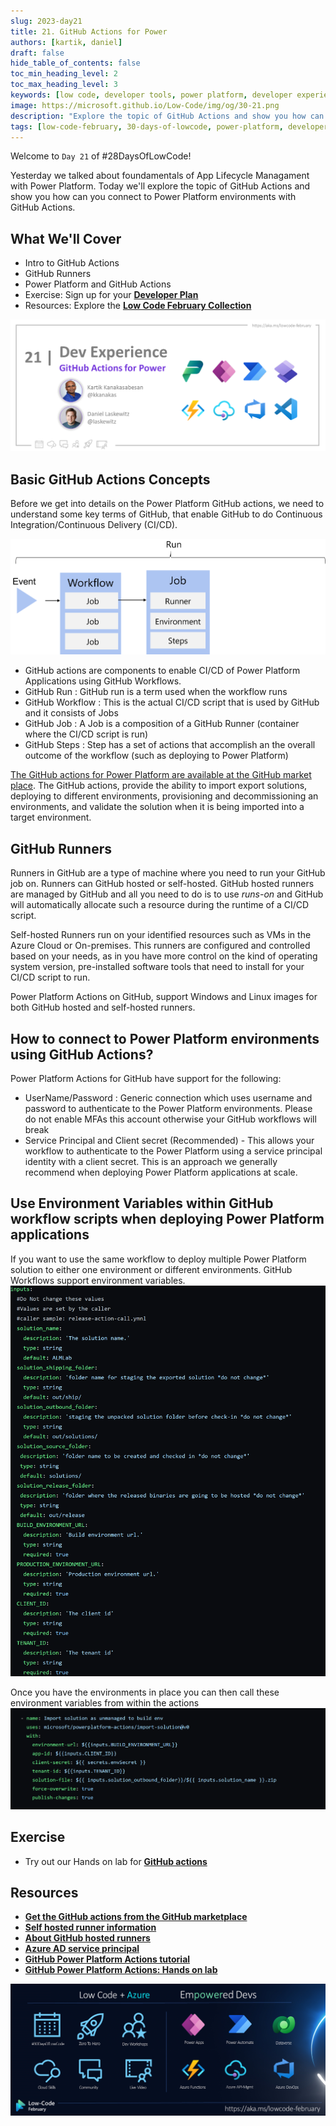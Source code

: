 ```yaml
---
slug: 2023-day21
title: 21. GitHub Actions for Power
authors: [kartik, daniel]
draft: false
hide_table_of_contents: false
toc_min_heading_level: 2
toc_max_heading_level: 3
keywords: [low code, developer tools, power platform, developer experience, github, 30DaysOfLowCode]
image: https://microsoft.github.io/Low-Code/img/og/30-21.png
description: "Explore the topic of GitHub Actions and show you how can you connect to Power Platform environments with GitHub Actions" 
tags: [low-code-february, 30-days-of-lowcode, power-platform, developer experience, github]
---
```


<head>
  <meta name="twitter:url" 
    content="https://microsoft.github.io/Low-Code/img/og/30-21.png" />
  <meta name="twitter:title" 
    content="GitHub Actions for Power" />
  <meta name="twitter:description" 
    content="Explore the topic of GitHub Actions and show you how can you connect to Power Platform environments with GitHub Actions" />
  <meta name="twitter:image" 
    content="https://microsoft.github.io/Low-Code/img/og/30-21.png" />
  <meta name="twitter:card" content="summary_large_image" />
  <meta name="twitter:creator" 
    content="@nitya" />
  <meta name="twitter:site" content="@AzureAdvocates" /> 
  <link rel="canonical" 
    href="https://microsoft.github.io/Low-Code/img/og/30-21.png" />
</head>

Welcome to `Day 21` of #28DaysOfLowCode!

Yesterday we talked about foundamentals of App Lifecycle Managament with Power Platform. Today we'll explore the topic of GitHub Actions and show you how can you connect to Power Platform environments with GitHub Actions.

## What We'll Cover
 * Intro to GitHub Actions
 * GitHub Runners
 * Power Platform and GitHub Actions
 * Exercise: Sign up for your [**Developer Plan**](https://aka.ms/lowcode-february/devplan)
 * Resources: Explore the [**Low Code February Collection**](https://aka.ms/lowcode-february/collection)

<!-- FIXME: banner image -->
![Empty Banner Placeholder](./../../../static/img/og/30-21.png)


<!-- ************************************* -->
<!--  AUTHORS: ONLY UPDATE BELOW THIS LINE -->
<!-- ************************************* -->

## Basic GitHub Actions Concepts
Before we get into details on the Power Platform GitHub actions, we need to understand some key terms of GitHub, that enable GitHub to do Continuous Integration/Continuous Delivery (CI/CD).

![GitHub Workflow Concepts](./Github-concept.png)

* GitHub actions are components to enable CI/CD of Power Platform Applications using GitHub Workflows.
* GitHub Run      : GitHub run is a term used when the workflow runs 
* GitHub Workflow : This is the actual CI/CD script that is used by GitHub and it consists of Jobs
* GitHub Job      : A Job is a composition of a GitHub Runner (container where the CI/CD script is run)
* GitHub Steps    : Step has a set of actions that accomplish an the overall outcome of the workflow (such as deploying to Power Platform)

[The GitHub actions for Power Platform are available at the GitHub market place](https://github.com/marketplace/actions/powerplatform-actions). The GitHub actions, provide the ability to import export solutions, deploying to different environments, provisioning and decommissioning an environments, and validate the solution when it is being imported into a target environment.

## GitHub Runners
Runners in GitHub are a type of machine where you need to run your GitHub job on. Runners can GitHub hosted or self-hosted. 
GitHub hosted runners are managed by GitHub and all you need to do is to use *runs-on* and GitHub will automatically allocate such a resource during the runtime of a CI/CD script. 

Self-hosted Runners run on your identified resources such as VMs in the Azure Cloud or On-premises. This runners are configured and controlled based on your needs, as in you have more control on the kind of operating system version, pre-installed software tools that need to install for your CI/CD script to run.

Power Platform Actions on GitHub, support Windows and Linux images for both GitHub hosted and self-hosted runners. 

## How to connect to Power Platform environments using GitHub Actions? 
Power Platform Actions for GitHub have support for the following: 
- UserName/Password : Generic connection which uses username and password to authenticate to the Power Platform environments. Please do not enable MFAs this account otherwise your GitHub workflows will break
- Service Principal and Client secret (Recommended) - This allows your workflow to authenticate to the Power Platform using a service principal identity with a client secret. This is an approach we generally recommend when deploying Power Platform applications at scale.

## Use Environment Variables within GitHub workflow scripts when deploying Power Platform applications
If you want to use the same workflow to deploy multiple Power Platform solution to either one environment or different environments. 
GitHub Workflows support environment variables. 
![Example of GitHub environment variables](./GitHub-env-variables.png)

Once you have the environments in place you can then call these environment variables from within the actions
![Example of invoking environment variables from the action](./Action-env-var.png)


## Exercise
* Try out our Hands on lab for [**GitHub actions**](https://github.com/microsoft/powerplatform-actions-lab)

## Resources
- [**Get the GitHub actions from the GitHub marketplace**](https://github.com/marketplace/actions/powerplatform-actions)
- [**Self hosted runner information**](https://docs.github.com/en/actions/hosting-your-own-runners/about-self-hosted-runners)
- [**About GitHub hosted runners**](https://docs.github.com/en/actions/using-github-hosted-runners/about-github-hosted-runners)
- [**Azure AD service principal**](https://learn.microsoft.com/azure/active-directory/develop/howto-create-service-principal-portal?WT.mc_id=javascript-82212-ninarasi)
- [**GitHub Power Platform Actions tutorial**](https://learn.microsoft.com/power-platform/alm/tutorials/github-actions-start?source=recommendations?WT.mc_id=javascript-82212-ninarasi)
- [**GitHub Power Platform Actions: Hands on lab**](https://github.com/microsoft/powerplatform-actions-lab)


![Campaign Banner](./../../../static/img/og/30-banner.png)
